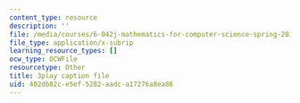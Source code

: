 ```yaml
---
content_type: resource
description: ''
file: /media/courses/6-042j-mathematics-for-computer-science-spring-2015/402db82ce5ef5282aadca17276a8ea86_nwpzBE9IwJQ.vtt
file_type: application/x-subrip
learning_resource_types: []
ocw_type: OCWFile
resourcetype: Other
title: 3play caption file
uid: 402db82c-e5ef-5282-aadc-a17276a8ea86
---
```

